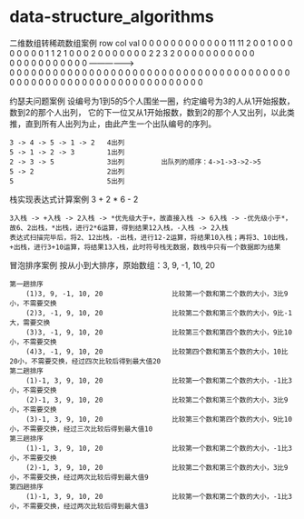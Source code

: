 # data-structure_algorithms
二维数组转稀疏数组案例
                                      row  col  val
0 0 0 0 0 0 0 0 0 0 0             0   11   11   2
0 0 1 0 0 0 0 0 0 0 0             1   1    2    1
0 0 0 2 0 0 0 0 0 0 0             2   2    3    2
0 0 0 0 0 0 0 0 0 0 0             
0 0 0 0 0 0 0 0 0 0 0   ——————>         
0 0 0 0 0 0 0 0 0 0 0
0 0 0 0 0 0 0 0 0 0 0
0 0 0 0 0 0 0 0 0 0 0
0 0 0 0 0 0 0 0 0 0 0
0 0 0 0 0 0 0 0 0 0 0
0 0 0 0 0 0 0 0 0 0 0

约瑟夫问题案例
    设编号为1到5的5个人围坐一圈，约定编号为3的人从1开始报数，数到2的那个人出列，
    它的下一位又从1开始报数，数到2的那个人又出列，以此类推，直到所有人出列为止，由此产生一个出队编号的序列。

    3 -> 4 -> 5 -> 1 -> 2   4出列
    5 -> 1 -> 2 -> 3        1出列
    2 -> 3 -> 5             3出列         出队列的顺序：4->1->3->2->5
    5 -> 2                  2出列
    5                       5出列

栈实现表达式计算案例
    3 + 2 * 6 - 2

    3入栈 -> +入栈 -> 2入栈 -> *优先级大于+，故直接入栈 -> 6入栈 -> -优先级小于*，故6、2出栈，*出栈，进行2*6运算，得到结果12入栈，-入栈 -> 2入栈
    表达式扫描完毕后，将2、12出栈，-出栈，进行12-2运算，将结果10入栈；再将3、10出栈，+出栈，进行3+10运算，将结果13入栈，此时符号栈无数据，数栈中只有一个数据即为结果

冒泡排序案例
    按从小到大排序，原始数组：3, 9, -1, 10, 20
    
    第一趟排序
        (1)3, 9, -1, 10, 20                 比较第一个数和第二个数的大小，3比9小，不需要交换
        (2)3, -1, 9, 10, 20                 比较第二个数和第三个数的大小，9比-1大，需要交换
        (3)3, -1, 9, 10, 20                 比较第三个数和第四个数的大小，9比10小，不需要交换
        (4)3, -1, 9, 10, 20                 比较第四个数和第五个数的大小，10比20小，不需要交换，经过四次比较后得到最大值20
    第二趟排序
        (1)-1, 3, 9, 10, 20                 比较第一个数和第二个数的大小，-1比3小，不需要交换
        (2)-1, 3, 9, 10, 20                 比较第二个数和第三个数的大小，3比9小，不需要交换
        (3)-1, 3, 9, 10, 20                 比较第三个数和第四个数的大小，9比10小，不需要交换，经过三次比较后得到最大值10
    第三趟排序
        (1)-1, 3, 9, 10, 20                 比较第一个数和第二个数的大小，-1比3小，不需要交换
        (2)-1, 3, 9, 10, 20                 比较第二个数和第三个数的大小，3比9小，不需要交换，经过两次比较后得到最大值9
    第四趟排序
        (1)-1, 3, 9, 10, 20                 比较第一个数和第二个数的大小，-1比3小，不需要交换，经过两次比较后得到最大值3